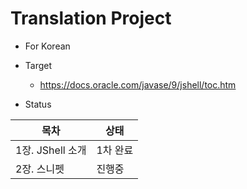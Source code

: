 # Translation Project
- For Korean
- Target
  - https://docs.oracle.com/javase/9/jshell/toc.htm

- Status

|목차|상태|
|---|---|
|1장. JShell 소개| 1차 완료|
|2장. 스니펫| 진행중|
